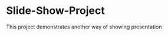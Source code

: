 Slide-Show-Project
==================

This project demonstrates another way of showing presentation
